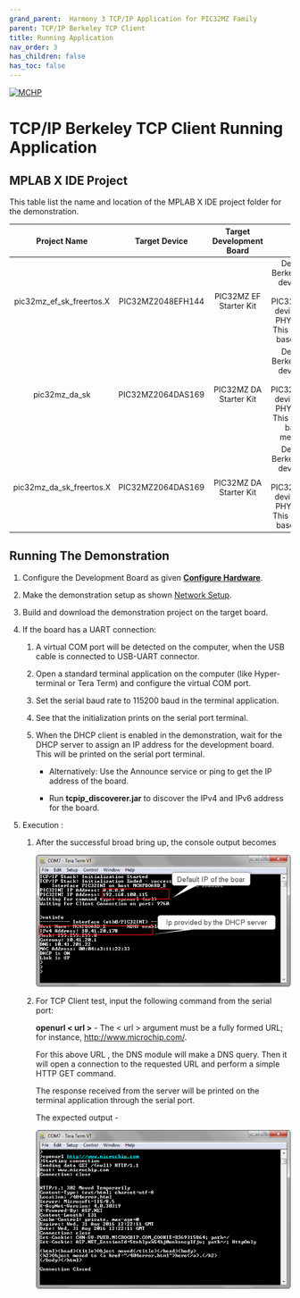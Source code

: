 ```yaml
---
grand_parent:  Harmony 3 TCP/IP Application for PIC32MZ Family
parent: TCP/IP Berkeley TCP Client
title: Running Application
nav_order: 3
has_children: false
has_toc: false
---
```

[![MCHP](https://www.microchip.com/ResourcePackages/Microchip/assets/dist/images/logo.png)](https://www.microchip.com)

# TCP/IP Berkeley TCP Client Running Application

## MPLAB X IDE Project
This table list the name and location of the MPLAB X IDE project folder for the demonstration.

|Project Name|  Target Device|  Target Development Board | Description  |
|:-------------:|:---------:|:---------:|:---------:|
|pic32mz_ef_sk_freertos.X | PIC32MZ2048EFH144 | PIC32MZ EF Starter Kit | Demonstrates the Berkeley TCP Client on development board with PIC32MZ2048EFH144 device and LAN8740 PHY daughter board. This implementation is based on FreeRTOS.  |
|pic32mz_da_sk | PIC32MZ2064DAS169 | PIC32MZ DA Starter Kit | Demonstrates the Berkeley TCP Client on development board with PIC32MZ2064DAS169 device and LAN8740 PHY daughter board. This implementation is based on bare-metal(non-RTOS).  |
|pic32mz_da_sk_freertos.X | PIC32MZ2064DAS169 | PIC32MZ DA Starter Kit | Demonstrates the Berkeley TCP Client on development board with PIC32MZ2064DAS169 device and LAN8740 PHY daughter board. This implementation is based on FreeRTOS.  |


## Running The Demonstration

1. Configure the Development Board as given  **[Configure Hardware](readme_hardware_configuration.md)**.

2. Make the demonstration setup as shown [Network Setup](../../readme.md).

3. Build and download the demonstration project on the target board.

4. If the board has a UART connection:

    1. A virtual COM port will be detected on the computer, when the USB cable is connected to USB-UART connector.

    2. Open a standard terminal application on the computer (like Hyper-terminal or Tera Term) and configure the virtual COM port.

    3. Set the serial baud rate to 115200 baud in the terminal application.

    4. See that the initialization prints on the serial port terminal.

    5. When the DHCP client is enabled in the demonstration, wait for the DHCP server to assign an IP address for the development board. This will be printed on the serial port terminal.

		* Alternatively: Use the Announce service or ping to get the IP address of the board.

        * Run **tcpip_discoverer.jar** to discover the IPv4 and IPv6 address for the board.
        
5. Execution :

    1. After the successful broad bring up, the console output becomes

        ![tcpip_berkeley_tcp_client_project](images/dhcp_5.png)

    2. For TCP Client test, input the following command from the serial port: 
    	
    	**openurl < url >** - The < url > argument must be a fully formed URL; for instance, http://www.microchip.com/.

        For this above URL , the DNS module will make a DNS query. Then it will open a connection to the requested URL and perform a simple HTTP GET command.
        
        The response received from the server will be printed on the terminal application through the serial port.

        The expected output -

        ![tcpip_berkeley_tcp_client_project](images/http_put_6.png)
